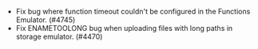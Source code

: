 - Fix bug where function timeout couldn't be configured in the Functions Emulator. (#4745)
- Fix ENAMETOOLONG bug when uploading files with long paths in storage emulator. (#4470)
